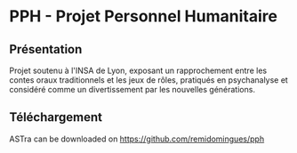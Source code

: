 PPH - Projet Personnel Humanitaire
==================================


Présentation
------------
Projet soutenu à l'INSA de Lyon, exposant un rapprochement entre
les contes oraux traditionnels et les jeux de rôles, pratiqués en
 psychanalyse et considéré comme un divertissement par les
nouvelles générations.



Téléchargement
--------------
ASTra can be downloaded on https://github.com/remidomingues/pph
